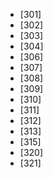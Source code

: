 * [301]
* [302]
* [303]
* [304]
* [306]
* [307]
* [308]
* [309]
* [310]
* [311]
* [312]
* [313]
* [315]
* [320]
* [321]
